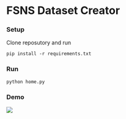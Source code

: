 # FSNS Dataset Creator

### Setup
Clone reposutory and run

```
pip install -r requirements.txt
```

### Run
```
python home.py
```

### Demo
![](demo/demo.gif)
